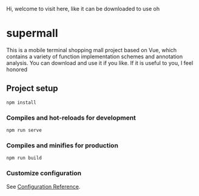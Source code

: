 Hi, welcome to visit here, like it can be downloaded to use oh
# supermall
This is a mobile terminal shopping mall project based on Vue, which contains a variety of function implementation schemes and annotation analysis. You can download and use it if you like. If it is useful to you, I feel honored

## Project setup
```
npm install
```

### Compiles and hot-reloads for development
```
npm run serve
```

### Compiles and minifies for production
```
npm run build
```

### Customize configuration
See [Configuration Reference](https://cli.vuejs.org/config/).
